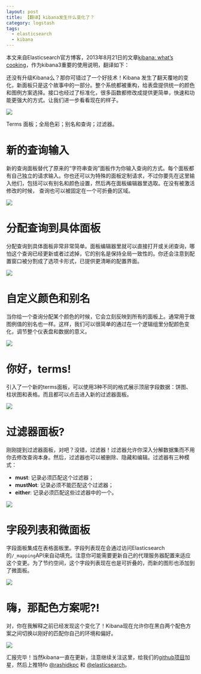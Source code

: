 ```yaml
---
layout: post
title: 【翻译】kibana发生什么变化了？
category: logstash
tags:
  - elasticsearch
  - kibana
---
```


本文来自Elasticsearch官方博客，2013年8月21日的文章[kibana: what’s cooking](http://www.elasticsearch.org/blog/kibana-whats-cooking/)，作为kibana3重要的使用说明，翻译如下：

还没有升级Kibana么？那你可错过了一个好技术！Kibana 发生了翻天覆地的变化，新面板只是这个故事中的一部分。整个系统都被重构，给表盘提供统一的颜色和图例方案选择。接口也经过了标准化，很多函数都修改成提供更简单，快速和功能更强大的方式。让我们进一步看看现在的样子。

![](http://www.elasticsearch.org/content/uploads/2013/08/BQIielHCAAAs2So.png)

Terms 面板；全局色彩；别名和查询；过滤器。

新的查询输入
=============

新的查询面板替代了原来的“字符串查询”面板作为你输入查询的方式。每个面板都有自己独立的请求输入。你也还可以为特殊的面板定制请求，不过你要先在这里输入他们，包括可以有别名和颜色设置，然后再在面板编辑器里选取。在没有被激活修改的时候， 查询也可以被固定在一个可折叠的区域。

![](http://www.elasticsearch.org/content/uploads/2013/08/Screen-Shot-2013-08-20-at-11.48.43-AM.png)

分配查询到具体面板
====================

分配查询到具体面板非常非常简单。面板编辑器里就可以直接打开或关闭查询，哪怕这个查询已经更新或者过滤掉，它的别名是保持全局一致性的。你还会注意到配置窗口被分割成了选项卡形式，已提供更清晰的配置界面。

![](http://www.elasticsearch.org/content/uploads/2013/08/Screen-Shot-2013-08-20-at-1.34.08-PM.png)

自定义颜色和别名
==================

当你给一个查询分配某个颜色的时候，它会立刻反映到所有的面板上。通常用于做图例值的别名也一样。这样，我们可以很简单的通过在一个逻辑组里分配颜色变化，调节整个仪表盘和数据的意义。

![](http://www.elasticsearch.org/content/uploads/2013/08/Screen-Shot-2013-07-11-at-5.00.28-PM.png)

你好，terms!
===================

引入了一个新的terms面板，可以使用3种不同的格式展示顶层字段数据：饼图、柱状图和表格。而且都可以点击进入新的过滤器面板。

![](http://www.elasticsearch.org/content/uploads/2013/08/Screen-Shot-2013-08-20-at-1.47.56-PM.png)

过滤器面板?
==============

刚刚提到过滤器面板，对吧？没错，过滤器！过滤器允许你深入分解数据集而不用你去修改查询本身。然后，过滤器也可以被删除、隐藏和编辑。过滤器有三种模式：

* __must__: 记录必须匹配这个过滤器；
* __mustNot__: 记录必须不能匹配这个过滤器；
* __either__: 记录必须匹配这些过滤器中的一个。

![](http://www.elasticsearch.org/content/uploads/2013/08/Screen-Shot-2013-08-20-at-1.55.54-PM.png)

字段列表和微面板
=================

字段面板集成在表格面板里。字段列表现在会通过访问Elasticsearch的`/_mapping`API来自动填充。注意你可能需要更新自己的代理服务器配置来适应这个变更。为了节约空间，这个字段列表现在也是可折叠的，而新的图形也添加到了微面板。

![](http://www.elasticsearch.org/content/uploads/2013/08/Screen-Shot-2013-08-20-at-7.56.02-AM.png)

嗨，那配色方案呢?!
==================

对，你在我解释之前已经发现这个变化了！Kibana现在允许你在黑白两个配色方案之间切换以刚好的匹配你自己的环境和偏好。

![](http://www.elasticsearch.org/content/uploads/2013/08/BQjv-50CcAAyazu.png)

汇报完毕！当然kibana一直在更新，注意继续关注这里，给我们的[github项目](https://github.com/elasticsearch/kibana/)加星，然后上推特fo [@rashidkpc](https://twitter.com/rashidkpc/) 和 [@elasticsearch](https://twitter.com/elasticsearch/)。
